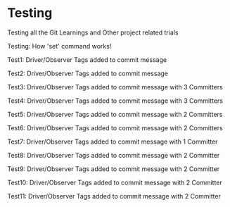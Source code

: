 # Testing
Testing all the Git Learnings and Other project related trials 

Testing: How 'set' command works!

Test1: Driver/Observer Tags added to commit message

Test2: Driver/Observer Tags added to commit message

Test3: Driver/Observer Tags added to commit message with 3 Committers

Test4: Driver/Observer Tags added to commit message with 3 Committers

Test5: Driver/Observer Tags added to commit message with 2 Committers

Test6: Driver/Observer Tags added to commit message with 2 Committers

Test7: Driver/Observer Tags added to commit message with 1 Committer

Test8: Driver/Observer Tags added to commit message with 2 Committer

Test9: Driver/Observer Tags added to commit message with 2 Committer

Test10: Driver/Observer Tags added to commit message with 2 Committer

Test11: Driver/Observer Tags added to commit message with 2 Committer
